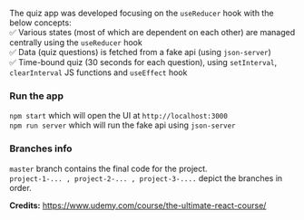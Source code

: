 The quiz app was developed focusing on the `useReducer` hook with the below concepts:<br>
✅ Various states (most of which are dependent on each other) are managed centrally using the `useReducer` hook<br>
✅ Data (quiz questions) is fetched from a fake api (using `json-server`)<br>
✅ Time-bound quiz (30 seconds for each question), using `setInterval`, `clearInterval` JS functions and `useEffect` hook<br>

### Run the app
`npm start` which will open the UI at `http://localhost:3000`<br>
`npm run server` which will run the fake api using `json-server`<br>

### Branches info
`master` branch contains the final code for the project.<br>
`project-1-... , project-2-... , project-3-....` depict the branches in order.<br>

**Credits:** https://www.udemy.com/course/the-ultimate-react-course/
